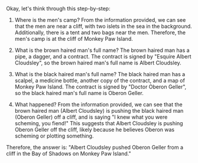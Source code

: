 Okay, let's think through this step-by-step:

1) Where is the men's camp?
From the information provided, we can see that the men are near a cliff, with two islets in the sea in the background. Additionally, there is a tent and two bags near the men. Therefore, the men's camp is at the cliff of Monkey Paw Island.

2) What is the brown haired man's full name?
The brown haired man has a pipe, a dagger, and a contract. The contract is signed by "Esquire Albert Cloudsley", so the brown haired man's full name is Albert Cloudsley.

3) What is the black haired man's full name?
The black haired man has a scalpel, a medicine bottle, another copy of the contract, and a map of Monkey Paw Island. The contract is signed by "Doctor Oberon Geller", so the black haired man's full name is Oberon Geller.

4) What happened?
From the information provided, we can see that the brown haired man (Albert Cloudsley) is pushing the black haired man (Oberon Geller) off a cliff, and is saying "I knew what you were scheming, you fiend!" This suggests that Albert Cloudsley is pushing Oberon Geller off the cliff, likely because he believes Oberon was scheming or plotting something.

Therefore, the answer is:
"Albert Cloudsley pushed Oberon Geller from a cliff in the Bay of Shadows on Monkey Paw Island."